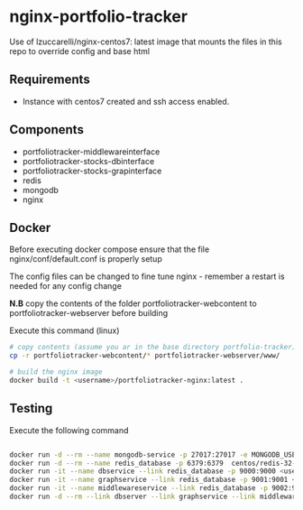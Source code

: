 # nginx-portfolio-tracker
Use of lzuccarelli/nginx-centos7: latest image that mounts the files in this repo to override config and base html

## Requirements

- Instance with centos7 created and ssh access enabled.

## Components

- portfoliotracker-middlewareinterface
- portfoliotracker-stocks-dbinterface
- portfoliotracker-stocks-grapinterface
- redis
- mongodb
- nginx

## Docker

Before executing docker compose ensure that the file nginx/conf/default.conf is properly setup

The config files can be changed to fine tune nginx - remember a restart is needed for any config change

**N.B** copy the contents of the folder portfoliotracker-webcontent to portfoliotracker-webserver before building

Execute this command (linux)

```bash
# copy contents (assume you ar in the base directory portfolio-tracker)
cp -r portfoliotracker-webcontent/* portfoliotracker-webserver/www/

# build the nginx image
docker build -t <username>/portfoliotracker-nginx:latest .
```

## Testing

Execute the following command
```bash

docker run -d --rm --name mongodb-service -p 27017:27017 -e MONGODB_USER=profile -e MONGODB_PASSWORD=profile -e MONGODB_DATABASE=test -e MONGODB_ADMIN_PASSWORD=admin -v <path-to_portfoliotracker>/Data:/var/lib/mongodb/data <username>/mongodb:latest
docker run -d --rm --name redis_database -p 6379:6379  centos/redis-32-centos7
docker run -it --name dbservice --link redis_database -p 9000:9000 <username>/portfoliotracker-dbinterface:1.11.0
docker run -it --name graphservice --link redis_database -p 9001:9001 <username>/portfoliotracker-graphinterface:1.11.0
docker run -it --name middlewareservice --link redis_database -p 9002:9002 <username>/portfoliotracker-middlewareinterface:1.11.0
docker run -d --rm --link dbserver --link graphservice --link middlewareservice -v <path-to-portfoliotracker>/nginx/:/etc/nginx -p 8080:8080 -v /<path-to-portfoliotracker>//www/:/usr/share/nginx/html <username>/portfoliotracker-nginx:latest

```

